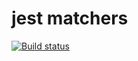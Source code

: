 # jest matchers

[![Build status](https://ci.appveyor.com/api/projects/status/0mfdydesyhooctna/branch/main?svg=true)](https://ci.appveyor.com/project/borison4ik/jest-matchers/branch/main)
